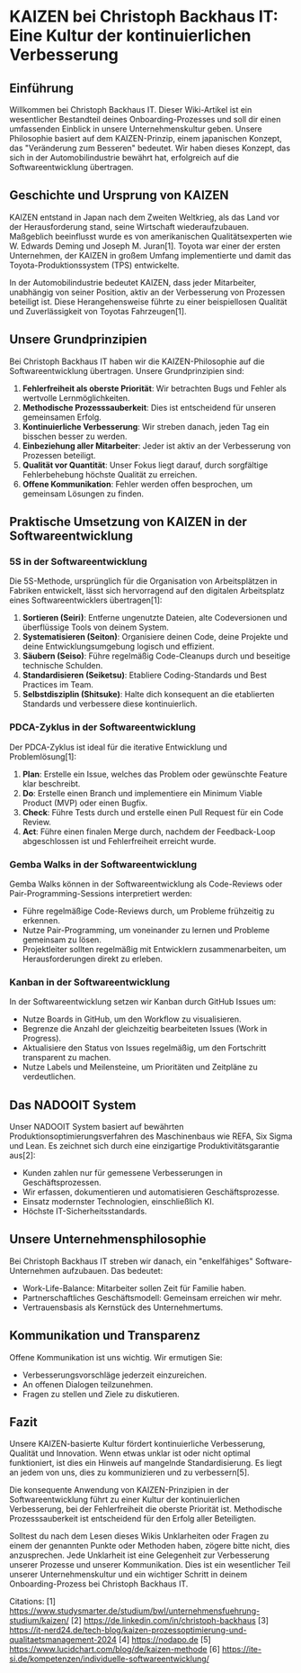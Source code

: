 # KAIZEN bei Christoph Backhaus IT: Eine Kultur der kontinuierlichen Verbesserung

## Einführung

Willkommen bei Christoph Backhaus IT. Dieser Wiki-Artikel ist ein wesentlicher Bestandteil deines Onboarding-Prozesses und soll dir einen umfassenden Einblick in unsere Unternehmenskultur geben. Unsere Philosophie basiert auf dem KAIZEN-Prinzip, einem japanischen Konzept, das "Veränderung zum Besseren" bedeutet. Wir haben dieses Konzept, das sich in der Automobilindustrie bewährt hat, erfolgreich auf die Softwareentwicklung übertragen.

## Geschichte und Ursprung von KAIZEN

KAIZEN entstand in Japan nach dem Zweiten Weltkrieg, als das Land vor der Herausforderung stand, seine Wirtschaft wiederaufzubauen. Maßgeblich beeinflusst wurde es von amerikanischen Qualitätsexperten wie W. Edwards Deming und Joseph M. Juran[1]. Toyota war einer der ersten Unternehmen, der KAIZEN in großem Umfang implementierte und damit das Toyota-Produktionssystem (TPS) entwickelte.

In der Automobilindustrie bedeutet KAIZEN, dass jeder Mitarbeiter, unabhängig von seiner Position, aktiv an der Verbesserung von Prozessen beteiligt ist. Diese Herangehensweise führte zu einer beispiellosen Qualität und Zuverlässigkeit von Toyotas Fahrzeugen[1].

## Unsere Grundprinzipien

Bei Christoph Backhaus IT haben wir die KAIZEN-Philosophie auf die Softwareentwicklung übertragen. Unsere Grundprinzipien sind:

1. **Fehlerfreiheit als oberste Priorität**: Wir betrachten Bugs und Fehler als wertvolle Lernmöglichkeiten.
2. **Methodische Prozesssauberkeit**: Dies ist entscheidend für unseren gemeinsamen Erfolg.
3. **Kontinuierliche Verbesserung**: Wir streben danach, jeden Tag ein bisschen besser zu werden.
4. **Einbeziehung aller Mitarbeiter**: Jeder ist aktiv an der Verbesserung von Prozessen beteiligt.
5. **Qualität vor Quantität**: Unser Fokus liegt darauf, durch sorgfältige Fehlerbehebung höchste Qualität zu erreichen.
6. **Offene Kommunikation**: Fehler werden offen besprochen, um gemeinsam Lösungen zu finden.

## Praktische Umsetzung von KAIZEN in der Softwareentwicklung

### 5S in der Softwareentwicklung

Die 5S-Methode, ursprünglich für die Organisation von Arbeitsplätzen in Fabriken entwickelt, lässt sich hervorragend auf den digitalen Arbeitsplatz eines Softwareentwicklers übertragen[1]:

1. **Sortieren (Seiri)**: Entferne ungenutzte Dateien, alte Codeversionen und überflüssige Tools von deinem System.
2. **Systematisieren (Seiton)**: Organisiere deinen Code, deine Projekte und deine Entwicklungsumgebung logisch und effizient.
3. **Säubern (Seiso)**: Führe regelmäßig Code-Cleanups durch und beseitige technische Schulden.
4. **Standardisieren (Seiketsu)**: Etabliere Coding-Standards und Best Practices im Team.
5. **Selbstdisziplin (Shitsuke)**: Halte dich konsequent an die etablierten Standards und verbessere diese kontinuierlich.

### PDCA-Zyklus in der Softwareentwicklung

Der PDCA-Zyklus ist ideal für die iterative Entwicklung und Problemlösung[1]:

1. **Plan**: Erstelle ein Issue, welches das Problem oder gewünschte Feature klar beschreibt.
2. **Do**: Erstelle einen Branch und implementiere ein Minimum Viable Product (MVP) oder einen Bugfix.
3. **Check**: Führe Tests durch und erstelle einen Pull Request für ein Code Review.
4. **Act**: Führe einen finalen Merge durch, nachdem der Feedback-Loop abgeschlossen ist und Fehlerfreiheit erreicht wurde.

### Gemba Walks in der Softwareentwicklung

Gemba Walks können in der Softwareentwicklung als Code-Reviews oder Pair-Programming-Sessions interpretiert werden:

- Führe regelmäßige Code-Reviews durch, um Probleme frühzeitig zu erkennen.
- Nutze Pair-Programming, um voneinander zu lernen und Probleme gemeinsam zu lösen.
- Projektleiter sollten regelmäßig mit Entwicklern zusammenarbeiten, um Herausforderungen direkt zu erleben.

### Kanban in der Softwareentwicklung

In der Softwareentwicklung setzen wir Kanban durch GitHub Issues um:

- Nutze Boards in GitHub, um den Workflow zu visualisieren.
- Begrenze die Anzahl der gleichzeitig bearbeiteten Issues (Work in Progress).
- Aktualisiere den Status von Issues regelmäßig, um den Fortschritt transparent zu machen.
- Nutze Labels und Meilensteine, um Prioritäten und Zeitpläne zu verdeutlichen.

## Das NADOOIT System

Unser NADOOIT System basiert auf bewährten Produktionsoptimierungsverfahren des Maschinenbaus wie REFA, Six Sigma und Lean. Es zeichnet sich durch eine einzigartige Produktivitätsgarantie aus[2]:

- Kunden zahlen nur für gemessene Verbesserungen in Geschäftsprozessen.
- Wir erfassen, dokumentieren und automatisieren Geschäftsprozesse.
- Einsatz modernster Technologien, einschließlich KI.
- Höchste IT-Sicherheitsstandards.

## Unsere Unternehmensphilosophie

Bei Christoph Backhaus IT streben wir danach, ein "enkelfähiges" Software-Unternehmen aufzubauen. Das bedeutet:

- Work-Life-Balance: Mitarbeiter sollen Zeit für Familie haben.
- Partnerschaftliches Geschäftsmodell: Gemeinsam erreichen wir mehr.
- Vertrauensbasis als Kernstück des Unternehmertums.

## Kommunikation und Transparenz

Offene Kommunikation ist uns wichtig. Wir ermutigen Sie:

- Verbesserungsvorschläge jederzeit einzureichen.
- An offenen Dialogen teilzunehmen.
- Fragen zu stellen und Ziele zu diskutieren.

## Fazit

Unsere KAIZEN-basierte Kultur fördert kontinuierliche Verbesserung, Qualität und Innovation. Wenn etwas unklar ist oder nicht optimal funktioniert, ist dies ein Hinweis auf mangelnde Standardisierung. Es liegt an jedem von uns, dies zu kommunizieren und zu verbessern[5].

Die konsequente Anwendung von KAIZEN-Prinzipien in der Softwareentwicklung führt zu einer Kultur der kontinuierlichen Verbesserung, bei der Fehlerfreiheit die oberste Priorität ist. Methodische Prozesssauberkeit ist entscheidend für den Erfolg aller Beteiligten.

Solltest du nach dem Lesen dieses Wikis Unklarheiten oder Fragen zu einem der genannten Punkte oder Methoden haben, zögere bitte nicht, dies anzusprechen. Jede Unklarheit ist eine Gelegenheit zur Verbesserung unserer Prozesse und unserer Kommunikation. Dies ist ein wesentlicher Teil unserer Unternehmenskultur und ein wichtiger Schritt in deinem Onboarding-Prozess bei Christoph Backhaus IT.

Citations:
[1] https://www.studysmarter.de/studium/bwl/unternehmensfuehrung-studium/kaizen/
[2] https://de.linkedin.com/in/christoph-backhaus
[3] https://it-nerd24.de/tech-blog/kaizen-prozessoptimierung-und-qualitaetsmanagement-2024
[4] https://nodapo.de
[5] https://www.lucidchart.com/blog/de/kaizen-methode
[6] https://ite-si.de/kompetenzen/individuelle-softwareentwicklung/